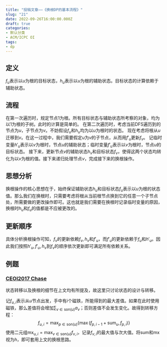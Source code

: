 ```yaml
---
title: "投稿文章——《换根DP的基本流程》"
slug: "21"
date: 2022-09-26T16:00:00.000Z
draft: true
categories:
- 默认分类
- ACM/ICPC OI
tags:
- dp
---
```


## 定义
$f_u$表示以$u$为根的目标状态，$h_u$表示以$u$为根的辅助状态。目标状态的计算依赖于辅助状态。
## 流程
在第一次遍历时，规定节点$1$为根。所有目标状态与辅助状态所考察的对象，均为以$1$为根的子树。此时的计算是简单的。
在第二次遍历时，考虑当前DFS遍历到的节点为$u$，子节点为$v$。不妨假设$f_u$和$h_u$均为以$u$为根时的状态。
现在考虑将根从$u$迁移到$v$。在这一过程中，我们需要假定$u$为$v$的子节点，从而用$f'_u$更新$f_v$。
记临时变量$h'_u$表示以$v$为根时，节点$u$的辅助状态；临时变量$f'_u$表示以$v$为根时，节点$u$的目标状态。
接下来，更新节点$v$的辅助状态$h_v$和目标状态$f_v$，使得这两个状态均转化为以$v$为根的值。接下来递归处理节点$v$，完成接下来的换根操作。
## 思想分析
换根操作的核心思想在于，始终保证辅助状态$h_u$和目标状态$f_u$表示以$u$为根的状态值。那么我们在换根时，只需要考虑将根从当前根节点换到它的任意一个子节点处，所需要做的更改操作即可。这也就是我们需要在换根时记录临时变量的原因，换根时$h_u$和$f_u$的值都是不应被更改的。
## 更新顺序
具体分析换根操作可知，$f_v$的更新依赖$f_v,h_v$和$f'_u$，而$f'_u$的更新依赖于$f_u$和$h'_u$。因此我们按照$h'_u,f'_u,h_v$到$f_v$的顺序依次更新即可满足所有依赖关系。
## 例题

### [CEOI2017 Chase](https://loj.ac/p/2485)

状态转移以及换根的细节在上文均有所提及，故这里只讨论状态的设计与转移。

记$f_{u,i}$表示从$u$节点出发，手中有$i$个磁铁，所能得到的最大差值。如果在此时使用磁铁，那么差值将会增加$\sum_{v\in \text{son}(u)}a_v$；否则差值不会发生变化。故得到转移方程：
$$
f_{u,i}=\max_{p\in \text{son}(u)} \left\{\max \left(f_{p,i-1}+\text{sum}_u,f_{p,i}\right)\right\}
$$
使用二元组$\text{mx}_{u,i}=\max_{v\in\text{son}(u)}f_{v,i}$，记录$f_{v,i}$的最大值与次大值。将$\text{sum}$和$\text{mx}$视为$h$，即可套用上文的换根思路。

